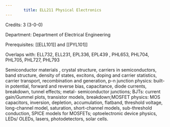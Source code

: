 ```yaml
---
        title: ELL211 Physical Electronics
---
```

Credits: 3 (3-0-0)

Department: Department of Electrical Engineering

Prerequisites: [[ELL101]] and [[PYL101]]

Overlaps with: ELL732, ELL231, EPL336, EPL439 , PHL653, PHL704, PHL705, PHL727, PHL793

Semiconductor materials , crystal structure, carriers in semiconductors, band structure, density of states, excitons, doping and carrier statistics, carrier transport, recombination and generation, p-n junction physics: built-in potential, forward and reverse bias, capacitance, diode currents, breakdown, tunnel effects; metal- semiconductor junctions; BJTs: current gain/Gummel plots, transistor models, breakdown;MOSFET physics: MOS capacitors, inversion, depletion, accumulation, flatband, threshold voltage, long-channel model, saturation, short-channel models, sub-threshold conduction, SPICE models for MOSFETs; optoelectronic device physics, LEDs/ OLEDs, lasers, photodetectors, solar cells.